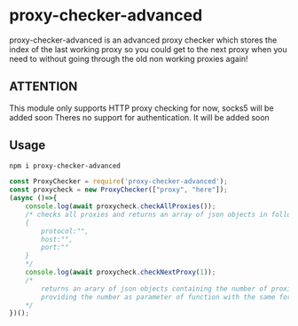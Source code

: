 # proxy-checker-advanced

proxy-checker-advanced is an advanced proxy checker which stores the index of the last working proxy so 
you could get to the next proxy when you need to without going through the old non working proxies again!

## ATTENTION
This module only supports HTTP proxy checking for now, socks5 will be added soon
Theres no support for authentication. It will be added soon

## Usage

```bash
npm i proxy-checker-advanced
```

```js
const ProxyChecker = require('proxy-checker-advanced');
const proxycheck = new ProxyChecker(["proxy", "here"]);
(async ()=>{
    console.log(await proxycheck.checkAllProxies()); 
    /* checks all proxies and returns an array of json objects in following format
    {
        protocol:"",
        host:"",
        port:""
    }
    */
    console.log(await proxycheck.checkNextProxy(1));
    /*
        returns an arary of json objects containing the number of proxies requested by
        providing the number as parameter of function with the same format as checkAllProxies method
    */
})();

```